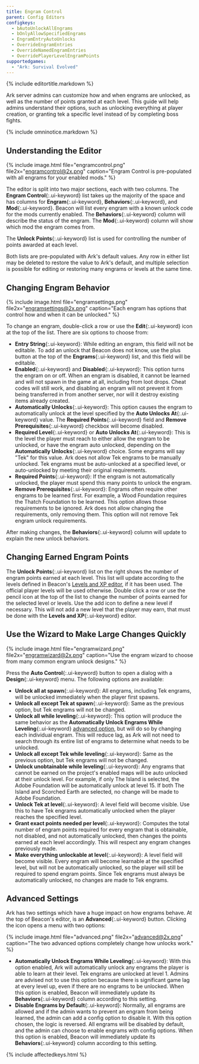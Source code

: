```yaml
---
title: Engram Control
parent: Config Editors
configkeys:
  - bAutoUnlockAllEngrams
  - bOnlyAllowSpecifiedEngrams
  - EngramEntryAutoUnlocks
  - OverrideEngramEntries
  - OverrideNamedEngramEntries
  - OverridePlayerLevelEngramPoints
supportedgames:
  - "Ark: Survival Evolved"
---
```

{% include editortitle.markdown %}

Ark server admins can customize how and when engrams are unlocked, as well as the number of points granted at each level. This guide will help admins understand their options, such as unlocking everything at player creation, or granting tek a specific level instead of by completing boss fights.

{% include omninotice.markdown %}

## Understanding the Editor

{% include image.html file="engramcontrol.png" file2x="engramcontrol@2x.png" caption="Engram Control is pre-populated with all engrams for your enabled mods." %}

The editor is split into two major sections, each with two columns. The **Engram Control**{:.ui-keyword} list takes up the majority of the space and has columns for **Engram**{:.ui-keyword}, **Behaviors**{:.ui-keyword}, and **Mod**{:.ui-keyword}. Beacon will list every engram with a known unlock code for the mods currently enabled. The **Behaviors**{:.ui-keyword} column will describe the status of the engram. The **Mod**{:.ui-keyword} column will show which mod the engram comes from.

The **Unlock Points**{:.ui-keyword} list is used for controlling the number of points awarded at each level.

Both lists are pre-populated with Ark's default values. Any row in either list may be deleted to restore the value to Ark's default, and multiple selection is possible for editing or restoring many engrams or levels at the same time.

## Changing Engram Behavior

{% include image.html file="engramsettings.png" file2x="engramsettings@2x.png" caption="Each engram has options that control how and when it can be unlocked." %}

To change an engram, double-click a row or use the **Edit**{:.ui-keyword} icon at the top of the list. There are six options to choose from:

- **Entry String**{:.ui-keyword}: While editing an engram, this field will not be editable. To add an unlock that Beacon does not know, use the plus button at the top of the **Engrams**{:.ui-keyword} list, and this field will be editable.
- **Enabled**{:.ui-keyword} and **Disabled**{:.ui-keyword}: This option turns the engram on or off. When an engram is disabled, it cannot be learned and will not spawn in the game at all, including from loot drops. Cheat codes will still work, and disabling an engram will not prevent it from being transferred in from another server, nor will it destroy existing items already created.
- **Automatically Unlocks**{:.ui-keyword}: This option causes the engram to automatically unlock at the level specified by the **Auto Unlocks At**{:.ui-keyword} value. The **Required Points**{:.ui-keyword} field and **Remove Prerequisites**{:.ui-keyword} checkbox will become disabled.
- **Required Level**{:.ui-keyword} or **Auto Unlocks At**{:.ui-keyword}: This is the level the player must reach to either allow the engram to be unlocked, or have the engram auto unlocked, depending on the **Automatically Unlocks**{:.ui-keyword} choice. Some engrams will say "Tek" for this value. Ark does not allow Tek engrams to be manually unlocked. Tek engrams must be auto-unlocked at a specified level, or auto-unlocked by meeting their original requirements.
- **Required Points**{:.ui-keyword}: If the engram is not automatically unlocked, the player must spend this many points to unlock the engram.
- **Remove Prerequisites**{:.ui-keyword}: Engrams often require other engrams to be learned first. For example, a Wood Foundation requires the Thatch Foundation to be learned. This option allows those requirements to be ignored. Ark does not allow changing the requirements, only removing them. This option will not remove Tek engram unlock requirements.

After making changes, the **Behaviors**{:.ui-keyword} column will update to explain the new unlock behaviors.

## Changing Earned Engram Points

The **Unlock Points**{:.ui-keyword} list on the right shows the number of engram points earned at each level. This list will update according to the levels defined in Beacon's [Levels and XP editor](/configs/experiencecurves/), if it has been used. The official player levels will be used otherwise. Double click a row or use the pencil icon at the top of the list to change the number of points earned for the selected level or levels. Use the add icon to define a new level if necessary. This will not add a new level that the player may earn, that must be done with the **Levels and XP**{:.ui-keyword} editor.

## Use the Wizard to Make Large Changes Quickly

{% include image.html file="engramwizard.png" file2x="engramwizard@2x.png" caption="Use the engram wizard to choose from many common engram unlock designs." %}

Press the **Auto Control**{:.ui-keyword} button to open a dialog with a **Design**{:.ui-keyword} menu. The following options are available:

- **Unlock all at spawn**{:.ui-keyword}: All engrams, including Tek engrams, will be unlocked immediately when the player first spawns.
- **Unlock all except Tek at spawn**{:.ui-keyword}: Same as the previous option, but Tek engrams will not be changed.
- **Unlock all while leveling**{:.ui-keyword}: This option will produce the same behavior as the **Automatically Unlock Engrams While Leveling**{:.ui-keyword} [advanced option](#advanced-settings), but will do so by changing each individual engram. This will reduce lag, as Ark will not need to search through its entire list of engrams to determine what needs to be unlocked.
- **Unlock all except Tek while leveling**{:.ui-keyword}: Same as the previous option, but Tek engrams will not be changed.
- **Unlock unobtainable while leveling**{:.ui-keyword}: Any engrams that cannot be earned on the project's enabled maps will be auto unlocked at their unlock level. For example, if only The Island is selected, the Adobe Foundation will be automatically unlock at level 15. If both The Island and Scorched Earth are selected, no change will be made to Adobe Foundation.
- **Unlock Tek at level**{:.ui-keyword}: A level field will become visible. Use this to have Tek engrams automatically unlocked when the player reaches the specified level.
- **Grant exact points needed per level**{:.ui-keyword}: Computes the total number of engram points required for every engram that is obtainable, not disabled, and not automatically unlocked, then changes the points earned at each level accordingly. This will respect any engram changes previously made.
- **Make everything unlockable at level**{:.ui-keyword}: A level field will become visible. Every engram will become learnable at the specified level, but will not be automatically unlocked, so the player will still be required to spend engram points. Since Tek engrams must always be automatically unlocked, no changes are made to Tek engrams.

## Advanced Settings

Ark has two settings which have a huge impact on how engrams behave. At the top of Beacon's editor, is an **Advanced**{:.ui-keyword} button. Clicking the icon opens a menu with two options:

{% include image.html file="advanced.png" file2x="advanced@2x.png" caption="The two advanced options completely change how unlocks work." %}

- **Automatically Unlock Engrams While Leveling**{:.ui-keyword}: With this option enabled, Ark will automatically unlock any engrams the player is able to learn at their level. Tek engrams are unlocked at level 1. Admins are advised not to use this option because there is significant game lag at every level up, even if there are no engrams to be unlocked. When this option is enabled, Beacon will immediately update its **Behaviors**{:.ui-keyword} column according to this setting.
- **Disable Engrams by Default**{:.ui-keyword}: Normally, all engrams are allowed and if the admin wants to prevent an engram from being learned, the admin can add a config option to disable it. With this option chosen, the logic is reversed. All engrams will be disabled by default, and the admin can choose to enable engrams with config options. When this option is enabled, Beacon will immediately update its **Behaviors**{:.ui-keyword} column according to this setting.

{% include affectedkeys.html %}